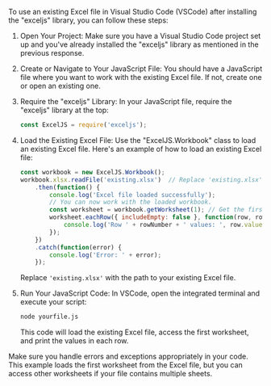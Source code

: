 To use an existing Excel file in Visual Studio Code (VSCode) after installing the "exceljs" library, you can follow these steps:

1. Open Your Project:
   Make sure you have a Visual Studio Code project set up and you've already installed the "exceljs" library as mentioned in the previous response.

2. Create or Navigate to Your JavaScript File:
   You should have a JavaScript file where you want to work with the existing Excel file. If not, create one or open an existing one.

3. Require the "exceljs" Library:
   In your JavaScript file, require the "exceljs" library at the top:

   ```javascript
   const ExcelJS = require('exceljs');
   ```

4. Load the Existing Excel File:
   Use the "ExcelJS.Workbook" class to load an existing Excel file. Here's an example of how to load an existing Excel file:

   ```javascript
   const workbook = new ExcelJS.Workbook();
   workbook.xlsx.readFile('existing.xlsx')  // Replace 'existing.xlsx' with your Excel file's name.
       .then(function() {
           console.log('Excel file loaded successfully');
           // You can now work with the loaded workbook.
           const worksheet = workbook.getWorksheet(1); // Get the first worksheet.
           worksheet.eachRow({ includeEmpty: false }, function(row, rowNumber) {
               console.log('Row ' + rowNumber + ' values: ', row.values);
           });
       })
       .catch(function(error) {
           console.log('Error: ' + error);
       });
   ```

   Replace `'existing.xlsx'` with the path to your existing Excel file.

5. Run Your JavaScript Code:
   In VSCode, open the integrated terminal and execute your script:

   ```bash
   node yourfile.js
   ```

   This code will load the existing Excel file, access the first worksheet, and print the values in each row.

Make sure you handle errors and exceptions appropriately in your code. This example loads the first worksheet from the Excel file, but you can access other worksheets if your file contains multiple sheets.